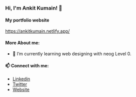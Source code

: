 ### Hi, I'm Ankit Kumain! 👋

#### My portfolio website
https://ankitkumain.netlify.app/

#### More About me:

- 🌱 I’m currently learning web designing with neog Level 0.

#### 📫 Connect with me:  
* [Linkedin](https://www.linkedin.com/in/ankit-kumain-4124a21b3/)
* [Twitter](https://twitter.com/Ankit_k10)
* [Website](https://ankitkumain.netlify.app/)
